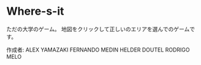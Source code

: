 Where-s-it
==========
ただの大学のゲーム。
地図をクリックして正しいのエリアを選んでのゲームです。


作成者:
ALEX YAMAZAKI 
FERNANDO MEDIN
HELDER DOUTEL
RODRIGO MELO

